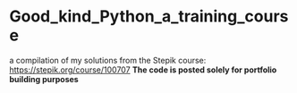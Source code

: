 # Good_kind_Python_a_training_course
a compilation of my solutions from the Stepik course: https://stepik.org/course/100707
**The code is posted solely for portfolio building purposes**
